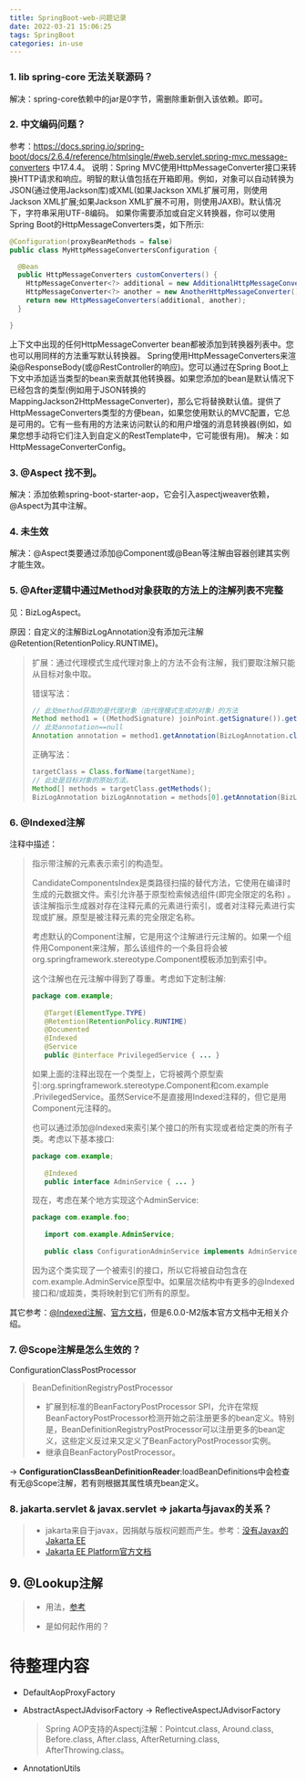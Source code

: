 ```yaml
---
title: SpringBoot-web-问题记录
date: 2022-03-21 15:06:25
tags: SpringBoot
categories: in-use
---
```


### 1. lib spring-core 无法关联源码？
解决：spring-core依赖中的jar是0字节，需删除重新倒入该依赖。即可。
### 2. 中文编码问题？
参考：https://docs.spring.io/spring-boot/docs/2.6.4/reference/htmlsingle/#web.servlet.spring-mvc.message-converters
中17.4.4。
说明：Spring MVC使用HttpMessageConverter接口来转换HTTP请求和响应。明智的默认值包括在开箱即用。例如，对象可以自动转换为JSON(通过使用Jackson库)或XML(如果Jackson XML扩展可用，则使用Jackson XML扩展;如果Jackson XML扩展不可用，则使用JAXB)。默认情况下，字符串采用UTF-8编码。
如果你需要添加或自定义转换器，你可以使用Spring Boot的HttpMessageConverters类，如下所示:
```java
@Configuration(proxyBeanMethods = false)
public class MyHttpMessageConvertersConfiguration {

  @Bean
  public HttpMessageConverters customConverters() {
    HttpMessageConverter<?> additional = new AdditionalHttpMessageConverter();
    HttpMessageConverter<?> another = new AnotherHttpMessageConverter();
    return new HttpMessageConverters(additional, another);
  }

}
```
上下文中出现的任何HttpMessageConverter bean都被添加到转换器列表中。您也可以用同样的方法重写默认转换器。
Spring使用HttpMessageConverters来渲染@ResponseBody(或@RestController的响应)。您可以通过在Spring Boot上下文中添加适当类型的bean来贡献其他转换器。如果您添加的bean是默认情况下已经包含的类型(例如用于JSON转换的MappingJackson2HttpMessageConverter)，那么它将替换默认值。提供了HttpMessageConverters类型的方便bean，如果您使用默认的MVC配置，它总是可用的。它有一些有用的方法来访问默认的和用户增强的消息转换器(例如，如果您想手动将它们注入到自定义的RestTemplate中，它可能很有用)。
解决：如HttpMessageConverterConfig。

### 3. @Aspect 找不到。

解决：添加依赖spring-boot-starter-aop，它会引入aspectjweaver依赖，@Aspect为其中注解。

### 4. 未生效

解决：@Aspect类要通过添加@Component或@Bean等注解由容器创建其实例才能生效。

### 5. @After逻辑中通过Method对象获取的方法上的注解列表不完整

见：BizLogAspect。

原因：自定义的注解BizLogAnnotation没有添加元注解@Retention(RetentionPolicy.RUNTIME)。

> 扩展：通过代理模式生成代理对象上的方法不会有注解，我们要取注解只能从目标对象中取。
>
> 错误写法：
>
> ```java
> // 此处method获取的是代理对象（由代理模式生成的对象）的方法
> Method method1 = ((MethodSignature) joinPoint.getSignature()).getMethod();
> // 此处annotation==null
> Annotation annotation = method1.getAnnotation(BizLogAnnotation.class);
> ```
>
> 正确写法：
>
> ```java
> targetClass = Class.forName(targetName);
> // 此处是目标对象的原始方法。
> Method[] methods = targetClass.getMethods();
> BizLogAnnotation bizLogAnnotation = methods[0].getAnnotation(BizLogAnnotation.class);
> ```

### 6. @Indexed注解

注释中描述：

> 指示带注解的元素表示索引的构造型。
>
> CandidateComponentsIndex是类路径扫描的替代方法，它使用在编译时生成的元数据文件。索引允许基于原型检索候选组件(即完全限定的名称) 。该注解指示生成器对存在注释元素的元素进行索引，或者对注释元素进行实现或扩展。原型是被注释元素的完全限定名称。
>
> 考虑默认的Component注解，它是用这个注解进行元注解的。如果一个组件用Component来注解，那么该组件的一个条目将会被org.springframework.stereotype.Component模板添加到索引中。
>
> 这个注解也在元注解中得到了尊重。考虑如下定制注解:
>
> ```java
> package com.example;
>   
>    @Target(ElementType.TYPE)
>    @Retention(RetentionPolicy.RUNTIME)
>    @Documented
>    @Indexed
>    @Service
>    public @interface PrivilegedService { ... }
> ```
>
> 如果上面的注释出现在一个类型上，它将被两个原型索引:org.springframework.stereotype.Component和com.example .PrivilegedService。虽然Service不是直接用Indexed注释的，但它是用Component元注释的。
>
> 也可以通过添加@Indexed来索引某个接口的所有实现或者给定类的所有子类。考虑以下基本接口:
>
> ```java
> package com.example;
>   
>    @Indexed
>    public interface AdminService { ... }
> ```
>
> 现在，考虑在某个地方实现这个AdminService:
>
> ```java
> package com.example.foo;
>   
>    import com.example.AdminService;
>   
>    public class ConfigurationAdminService implements AdminService { ... }
> ```
>
> 因为这个类实现了一个被索引的接口，所以它将被自动包含在com.example.AdminService原型中。如果层次结构中有更多的@Indexed接口和/或超类，类将映射到它们所有的原型。

其它参考：[@Indexed注解](https://www.cnblogs.com/54chensongxia/p/14389134.html)、[官方文档](https://docs.spring.io/spring-framework/docs/5.2.6.RELEASE/spring-framework-reference/core.html#beans-scanning-index)，但是6.0.0-M2版本官方文档中无相关介绍。

### 7. @Scope注解是怎么生效的？

ConfigurationClassPostProcessor

> BeanDefinitionRegistryPostProcessor
>
> - 扩展到标准的BeanFactoryPostProcessor SPI，允许在常规BeanFactoryPostProcessor检测开始之前注册更多的bean定义。特别是，BeanDefinitionRegistryPostProcessor可以注册更多的bean定义，这些定义反过来又定义了BeanFactoryPostProcessor实例。
> - 继承自BeanFactoryPostProcessor。

-> **ConfigurationClassBeanDefinitionReader**:loadBeanDefinitions中会检查有无@Scope注解，若有则根据其属性填充bean定义。

### 8. jakarta.servlet & javax.servlet  =>  jakarta与javax的关系？

> - jakarta来自于javax，因捐献与版权问题而产生。参考：[没有Javax的Jakarta EE](https://blog.csdn.net/dnc8371/article/details/106701108)
> - [Jakarta EE Platform官方文档](https://jakarta.ee/specifications/platform/)

## 9. @Lookup注解

> - 用法，[参考](https://blog.csdn.net/dezhonger/article/details/95238732)
>
> - 是如何起作用的？
>
>   > 

# 待整理内容

- DefaultAopProxyFactory

- AbstractAspectJAdvisorFactory -> ReflectiveAspectJAdvisorFactory

  > Spring AOP支持的Aspectj注解：Pointcut.class, Around.class, Before.class, After.class, AfterReturning.class, AfterThrowing.class。

- AnnotationUtils
